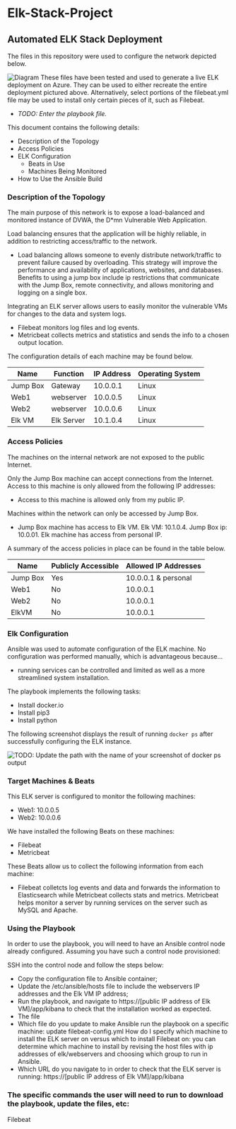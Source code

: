 # Elk-Stack-Project

## Automated ELK Stack Deployment

The files in this repository were used to configure the network depicted below.

![Diagram]()
These files have been tested and used to generate a live ELK deployment on Azure. They can be used to either recreate the entire deployment pictured above. Alternatively, select portions of the filebeat.yml file may be used to install only certain pieces of it, such as Filebeat.

  - _TODO: Enter the playbook file._

This document contains the following details:
- Description of the Topology
- Access Policies
- ELK Configuration
  - Beats in Use
  - Machines Being Monitored
- How to Use the Ansible Build


### Description of the Topology

The main purpose of this network is to expose a load-balanced and monitored instance of DVWA, the D*mn Vulnerable Web Application.

Load balancing ensures that the application will be highly reliable, in addition to restricting access/traffic to the network.
- Load balancing allows someone to evenly distribute network/traffic to prevent failure caused by overloading. This strategy will improve the performance and availability of applications, websites, and databases. Benefits to using a jump box include ip restrictions that communicate with the Jump Box, remote connectivity, and allows monitoring and logging on a single box. 

Integrating an ELK server allows users to easily monitor the vulnerable VMs for changes to the data and system logs.
- Filebeat monitors log files and log events. 
- Metricbeat collects metrics and statistics and sends the info to a chosen output location. 

The configuration details of each machine may be found below.

| Name     | Function | IP Address | Operating System |
|----------|----------|------------|------------------|
| Jump Box | Gateway  | 10.0.0.1   |  Linux           |
| Web1     |webserver | 10.0.0.5   |  Linux           |
| Web2     |webserver | 10.0.0.6   |  Linux           |
| Elk VM   |Elk Server| 10.1.0.4   |  Linux           |

### Access Policies

The machines on the internal network are not exposed to the public Internet. 

Only the Jump Box machine can accept connections from the Internet. Access to this machine is only allowed from the following IP addresses:
- Access to this machine is allowed only from my public IP. 

Machines within the network can only be accessed by Jump Box.
- Jump Box machine has access to Elk VM. Elk VM: 10.1.0.4. Jump Box ip: 10.0.01. Elk machine has access from personal IP. 

A summary of the access policies in place can be found in the table below.

| Name     | Publicly Accessible | Allowed IP Addresses |
|----------|---------------------|----------------------|
| Jump Box | Yes                 | 10.0.0.1 & personal  |
| Web1     | No                  | 10.0.0.1             |
| Web2     | No                  | 10.0.0.1             |
| ElkVM    | No                  | 10.0.0.1             |

### Elk Configuration

Ansible was used to automate configuration of the ELK machine. No configuration was performed manually, which is advantageous because...
- running services can be controlled and limited as well as a more streamlined system installation. 

The playbook implements the following tasks:
- Install docker.io
- Install pip3
- Install python

The following screenshot displays the result of running `docker ps` after successfully configuring the ELK instance.

![TODO: Update the path with the name of your screenshot of docker ps output](Images/docker_ps_output.png)

### Target Machines & Beats
This ELK server is configured to monitor the following machines:
- Web1: 10.0.0.5
- Web2: 10.0.0.6

We have installed the following Beats on these machines:
- Filebeat
- Metricbeat

These Beats allow us to collect the following information from each machine:
- Filebeat colletcts log events and data and forwards the information to Elasticsearch while Metricbeat collects stats and metrics. Metricbeat helps monitor a server by running services on the server such as MySQL and Apache. 

### Using the Playbook
In order to use the playbook, you will need to have an Ansible control node already configured. Assuming you have such a control node provisioned: 

SSH into the control node and follow the steps below:
- Copy the configuration file to Ansible container;
- Update the /etc/ansible/hosts file to include the webservers IP addresses and the Elk VM IP address; 
- Run the playbook, and navigate to https://[public IP address of Elk VM]/app/kibana to check that the installation worked as expected.
- The file
- Which file do you update to make Ansible run the playbook on a specific machine: update filebeat-config.yml How do I specify which machine to install the ELK server on versus   which to install Filebeat on: you can determine which machine to install by revising the host files with ip addresses of elk/webservers and choosing which group to run in         Ansible. 
- Which URL do you navigate to in order to check that the ELK server is running: https://[public IP address of Elk VM]/app/kibana


 ### The specific commands the user will need to run to download the playbook, update the files, etc:
 Filebeat

 
